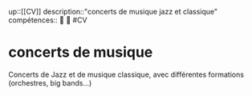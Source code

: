 up::[[CV]]
description::"concerts de musique jazz et classique"
compétences:: 🤝 🎵
#CV
# concerts de musique
Concerts de Jazz et de musique classique, avec différentes formations (orchestres, big bands...)

